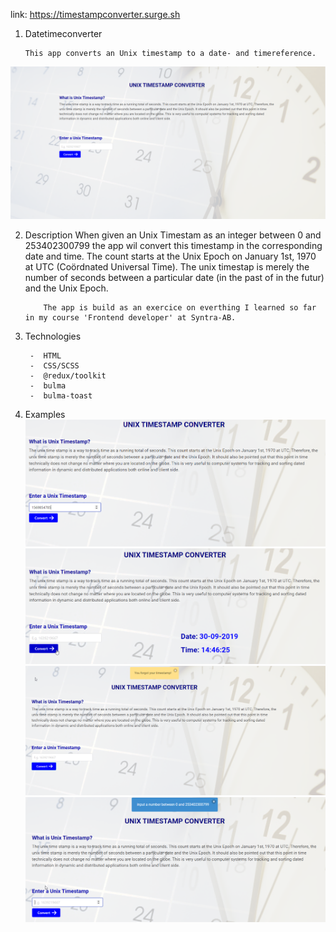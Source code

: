 link: https://timestampconverter.surge.sh

1.  Datetimeconverter

        This app converts an Unix timestamp to a date- and timereference.

![homepage](https://github.com/Bjorn1973/datetime_app/blob/main/src/images/image/homegpage.png)

2.  Description
    When given an Unix Timestam as an integer between 0 and 253402300799 the app wil convert this timestamp in the corresponding date and time.
    The count starts at the Unix Epoch on January 1st, 1970 at UTC (Coördnated Universal Time).
    The unix timestap is merely the number of seconds between a particular date (in the past of in the futur) and the Unix Epoch.

        	The app is build as an exercice on everthing I learned so far in my course 'Frontend developer' at Syntra-AB.

3.  Technologies

         -  HTML
         -  CSS/SCSS
         -  @redux/toolkit
         -  bulma
         -  bulma-toast


4.  Examples
    ![input an integer](https://github.com/Bjorn1973/datetime_app/blob/main/src/images/image/example1.png)
    ![date and time are shown](https://github.com/Bjorn1973/datetime_app/blob/main/src/images/image/example1a.png)
    ![convert without an integer](https://github.com/Bjorn1973/datetime_app/blob/main/src/images/image/example2.png)
    ![focus input](https://github.com/Bjorn1973/datetime_app/blob/main/src/images/image/example3.png)

